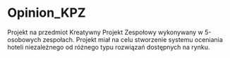 # Opinion_KPZ

Projekt na przedmiot Kreatywny Projekt Zespołowy wykonywany w 5-osobowych zespołach.
Projekt miał na celu stworzenie systemu oceniania hoteli niezależnego od różnego typu rozwiązań dostępnych na rynku. 
